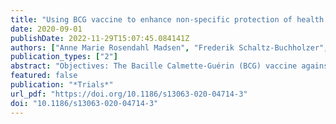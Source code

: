 ```yaml
---
title: "Using BCG vaccine to enhance non-specific protection of health care workers during the COVID-19 pandemic: A structured summary of a study protocol for a randomised controlled trial in Denmark"
date: 2020-09-01
publishDate: 2022-11-29T15:07:45.084141Z
authors: ["Anne Marie Rosendahl Madsen", "Frederik Schaltz-Buchholzer", "Thomas Benfield", "Morten Bjerregaard-Andersen", "Lars Skov Dalgaard", "Christine Dam", "Sisse Bolm Ditlev", "Gulia Faizi", "Isik Somuncu Johansen", "Poul-Erik Kofoed", "Gitte Schultz Kristensen", "Ellen Christine Leth Loekkegaard", "Christian Backer Mogensen", "Libin Mohamed", "Anne Ostenfeld", "Emilie Sundhaugen Oedegaard", "Marcus Kjaer Soerensen", "Christian Wejse", "Aksel Karl Georg Jensen", "Sebastian Nielsen", "Tyra Grove Krause", "Mihai G. Netea", "Peter Aaby", "Christine Stabell Benn"]
publication_types: ["2"]
abstract: "Objectives: The Bacille Calmette-Guérin (BCG) vaccine against tuberculosis is associated with non- specific protective effects against other infections, and significant reductions in all-cause morbidity and mortality have been reported. We aim to test whether BCG vaccination may reduce susceptibility to and/or the severity of COVID-19 and other infectious diseases in health care workers (HCW) and thus prevent work absenteeism."
featured: false
publication: "*Trials*"
url_pdf: "https://doi.org/10.1186/s13063-020-04714-3"
doi: "10.1186/s13063-020-04714-3"
---
```


